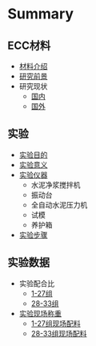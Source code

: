 # Summary

## ECC材料
* [材料介绍](README.md)
* [研究前景](研究前景.md)
* 研究现状
    * [国内](国内.md)
    * [国外](国外.md)

## 实验
* [实验目的](实验目的.md)
* [实验意义](实验意义.md)
* [实验仪器](实验仪器.md)
    * 水泥净浆搅拌机
    * 振动台
    * 全自动水泥压力机
    * 试模
    * 养护箱
* [实验步骤](实验步骤.md)

## 实验数据
* 实验配合比
    * [1-27组](1-27组.md)
    * [28-33组](28-33组.md)
* [实验现场称重](实验现场称重.md)
    * [1-27组现场配料](1-27组现场配料.md)
    * [28-33组现场配料](28-33组现场配料.md)


